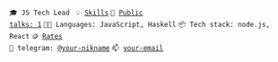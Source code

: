 <code>🎓 JS Tech Lead </code>
<code>💡 [Skills](SKILLS.md)</code>
<code>📢 [Public talks: 1](TALKS.md)</code>
<code>🧑‍💻 Languages: JavaScript, Haskell</code>
<code>📦 Tech stack: node.js, React</code>
<code>🪙 [Rates](RATES.md)</code><br>
<code>💬 telegram: [@your-nikname](https://telegram.me/your-nikname)</code>
<code>📫 [your-email](mailto:your-email)</code>
